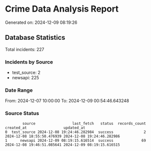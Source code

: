 # Crime Data Analysis Report

Generated on: 2024-12-09 08:19:26

## Database Statistics

Total incidents: 227

### Incidents by Source

- test_source: 2
- newsapi: 225

### Date Range

From: 2024-12-07 10:00:00
To: 2024-12-09 00:54:46.643248

### Source Status

```
        source                 last_fetch   status  records_count                 created_at                 updated_at
0  test_source 2024-12-08 19:24:46.282984  success              2 2024-12-08 18:55:50.476939 2024-12-08 19:24:46.282986
1      newsapi 2024-12-09 08:19:15.616514  success             69 2024-12-08 19:46:51.085641 2024-12-09 08:19:15.616515
```

